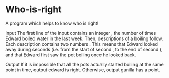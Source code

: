 # Who-is-right
A program which helps to know who is right!

Input
The first line of the input contains an integer , the number of times Edward boiled water in the last week. Then,  descriptions of a boiling follow. Each description contains two numbers . This means that Edward looked away during seconds  (i.e. from the start of second , to the end of second ), and that Edward first saw the pot boiling once he looked back.

Output
If it is impossible that all the pots actually started boiling at the same point in time, output edward is right. Otherwise, output gunilla has a point.

